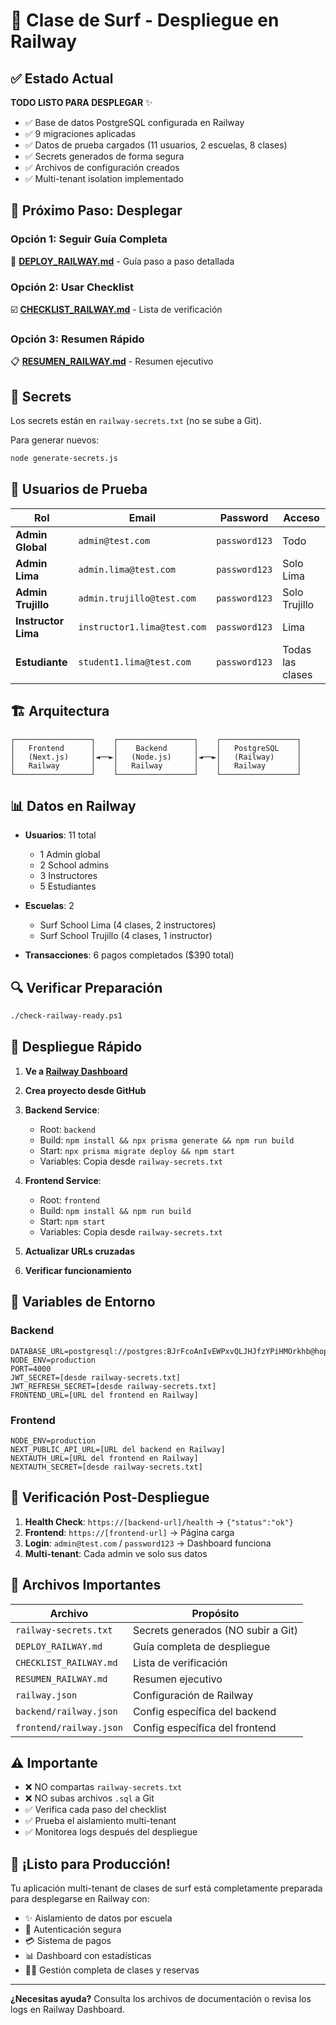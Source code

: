 # 🚀 Clase de Surf - Despliegue en Railway

## ✅ Estado Actual

**TODO LISTO PARA DESPLEGAR** ✨

- ✅ Base de datos PostgreSQL configurada en Railway
- ✅ 9 migraciones aplicadas
- ✅ Datos de prueba cargados (11 usuarios, 2 escuelas, 8 clases)
- ✅ Secrets generados de forma segura
- ✅ Archivos de configuración creados
- ✅ Multi-tenant isolation implementado

## 🎯 Próximo Paso: Desplegar

### Opción 1: Seguir Guía Completa
📖 **[DEPLOY_RAILWAY.md](DEPLOY_RAILWAY.md)** - Guía paso a paso detallada

### Opción 2: Usar Checklist
☑️ **[CHECKLIST_RAILWAY.md](CHECKLIST_RAILWAY.md)** - Lista de verificación

### Opción 3: Resumen Rápido
📋 **[RESUMEN_RAILWAY.md](RESUMEN_RAILWAY.md)** - Resumen ejecutivo

## 🔐 Secrets

Los secrets están en `railway-secrets.txt` (no se sube a Git).

Para generar nuevos:
```bash
node generate-secrets.js
```

## 👥 Usuarios de Prueba

| Rol | Email | Password | Acceso |
|-----|-------|----------|---------|
| **Admin Global** | `admin@test.com` | `password123` | Todo |
| **Admin Lima** | `admin.lima@test.com` | `password123` | Solo Lima |
| **Admin Trujillo** | `admin.trujillo@test.com` | `password123` | Solo Trujillo |
| **Instructor Lima** | `instructor1.lima@test.com` | `password123` | Lima |
| **Estudiante** | `student1.lima@test.com` | `password123` | Todas las clases |

## 🏗️ Arquitectura

```
┌─────────────────┐    ┌─────────────────┐    ┌─────────────────┐
│   Frontend      │    │    Backend      │    │   PostgreSQL    │
│   (Next.js)     │◄──►│   (Node.js)     │◄──►│   (Railway)     │
│   Railway       │    │   Railway       │    │   Railway       │
└─────────────────┘    └─────────────────┘    └─────────────────┘
```

## 📊 Datos en Railway

- **Usuarios**: 11 total
  - 1 Admin global
  - 2 School admins
  - 3 Instructores
  - 5 Estudiantes

- **Escuelas**: 2
  - Surf School Lima (4 clases, 2 instructores)
  - Surf School Trujillo (4 clases, 1 instructor)

- **Transacciones**: 6 pagos completados ($390 total)

## 🔍 Verificar Preparación

```bash
./check-railway-ready.ps1
```

## 🚀 Despliegue Rápido

1. **Ve a [Railway Dashboard](https://railway.app/dashboard)**
2. **Crea proyecto desde GitHub**
3. **Backend Service**:
   - Root: `backend`
   - Build: `npm install && npx prisma generate && npm run build`
   - Start: `npx prisma migrate deploy && npm start`
   - Variables: Copia desde `railway-secrets.txt`

4. **Frontend Service**:
   - Root: `frontend`
   - Build: `npm install && npm run build`
   - Start: `npm start`
   - Variables: Copia desde `railway-secrets.txt`

5. **Actualizar URLs cruzadas**
6. **Verificar funcionamiento**

## 🔧 Variables de Entorno

### Backend
```env
DATABASE_URL=postgresql://postgres:BJrFcoAnIvEWPxvQLJHJfzYPiHMOrkhb@hopper.proxy.rlwy.net:14816/railway
NODE_ENV=production
PORT=4000
JWT_SECRET=[desde railway-secrets.txt]
JWT_REFRESH_SECRET=[desde railway-secrets.txt]
FRONTEND_URL=[URL del frontend en Railway]
```

### Frontend
```env
NODE_ENV=production
NEXT_PUBLIC_API_URL=[URL del backend en Railway]
NEXTAUTH_URL=[URL del frontend en Railway]
NEXTAUTH_SECRET=[desde railway-secrets.txt]
```

## 🎯 Verificación Post-Despliegue

1. **Health Check**: `https://[backend-url]/health` → `{"status":"ok"}`
2. **Frontend**: `https://[frontend-url]` → Página carga
3. **Login**: `admin@test.com` / `password123` → Dashboard funciona
4. **Multi-tenant**: Cada admin ve solo sus datos

## 📁 Archivos Importantes

| Archivo | Propósito |
|---------|-----------|
| `railway-secrets.txt` | Secrets generados (NO subir a Git) |
| `DEPLOY_RAILWAY.md` | Guía completa de despliegue |
| `CHECKLIST_RAILWAY.md` | Lista de verificación |
| `RESUMEN_RAILWAY.md` | Resumen ejecutivo |
| `railway.json` | Configuración de Railway |
| `backend/railway.json` | Config específica del backend |
| `frontend/railway.json` | Config específica del frontend |

## ⚠️ Importante

- ❌ NO compartas `railway-secrets.txt`
- ❌ NO subas archivos `.sql` a Git
- ✅ Verifica cada paso del checklist
- ✅ Prueba el aislamiento multi-tenant
- ✅ Monitorea logs después del despliegue

## 🎉 ¡Listo para Producción!

Tu aplicación multi-tenant de clases de surf está completamente preparada para desplegarse en Railway con:

- ✨ Aislamiento de datos por escuela
- 🔐 Autenticación segura
- 💳 Sistema de pagos
- 📊 Dashboard con estadísticas
- 🏄‍♂️ Gestión completa de clases y reservas

---

**¿Necesitas ayuda?** Consulta los archivos de documentación o revisa los logs en Railway Dashboard.